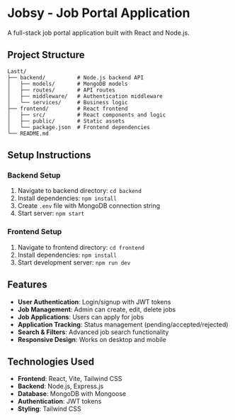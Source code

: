 # Jobsy - Job Portal Application

A full-stack job portal application built with React and Node.js.

## Project Structure

```
Lastt/
├── backend/          # Node.js backend API
│   ├── models/       # MongoDB models
│   ├── routes/       # API routes
│   ├── middleware/   # Authentication middleware
│   └── services/     # Business logic
├── frontend/         # React frontend
│   ├── src/          # React components and logic
│   ├── public/       # Static assets
│   └── package.json  # Frontend dependencies
└── README.md
```

## Setup Instructions

### Backend Setup
1. Navigate to backend directory: `cd backend`
2. Install dependencies: `npm install`
3. Create `.env` file with MongoDB connection string
4. Start server: `npm start`

### Frontend Setup
1. Navigate to frontend directory: `cd frontend`
2. Install dependencies: `npm install`
3. Start development server: `npm run dev`

## Features

- **User Authentication**: Login/signup with JWT tokens
- **Job Management**: Admin can create, edit, delete jobs
- **Job Applications**: Users can apply for jobs
- **Application Tracking**: Status management (pending/accepted/rejected)
- **Search & Filters**: Advanced job search functionality
- **Responsive Design**: Works on desktop and mobile

## Technologies Used

- **Frontend**: React, Vite, Tailwind CSS
- **Backend**: Node.js, Express.js
- **Database**: MongoDB with Mongoose
- **Authentication**: JWT tokens
- **Styling**: Tailwind CSS